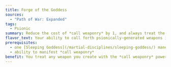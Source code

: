 ```yaml
---
title: Forge of the Goddess
sources:
  - "Path of War: Expanded"
tags:
  - Psionic
summary: Reduce the cost of *call weaponry* by 1, and always treat the called weapon as a Sleeping Goddess discipline weapon
flavor_text: Your ability to call forth psionically-generated weapons is tempered by your skill with the Sleeping Goddess discipline.
prerequisites:
  - one [Sleeping Goddess](/martial-disciplines/sleeping-goddess/) maneuver known
  - ability to manifest *call weaponry*
benefit: You treat any weapon you create with the *call weaponry* power as a [Sleeping Goddess](/martial-disciplines/sleeping-goddess/) discipline weapon. In addition, you reduce the power point cost for manifesting *call weaponry* by 1 (to a minimum of 0).
---
```

